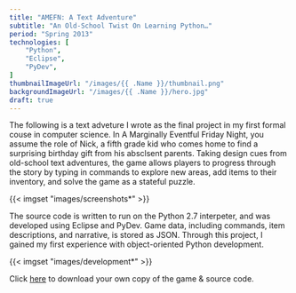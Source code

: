 ```yaml
---
title: "AMEFN: A Text Adventure"
subtitle: "An Old-School Twist On Learning Python…"
period: "Spring 2013"
technologies: [
	"Python",
	"Eclipse",
	"PyDev",
]
thumbnailImageUrl: "/images/{{ .Name }}/thumbnail.png"
backgroundImageUrl: "/images/{{ .Name }}/hero.jpg"
draft: true
---
```


The following is a text adveture I wrote as the final project in my first formal couse in computer science. In A Marginally Eventful Friday Night, you assume the role of Nick, a fifth grade kid who comes home to find a surprising birthday gift from his absclsent parents. Taking design cues from old-school text adventures, the game allows players to progress through the story by typing in commands to explore new areas, add items to their inventory, and solve the game as a stateful puzzle.

{{< imgset "images/screenshots*" >}}

The source code is written to run on the Python 2.7 interpeter, and was developed using Eclipse and PyDev. Game data, including commands, item descriptions, and narrative, is stored as JSON. Through this project, I gained my first experience with object-oriented Python development.

{{< imgset "images/development*" >}}

Click [here](/static/attachments/amefn-a-text-adventure/ZallaM_AMEFN_TextAdventure.zip) to download your own copy of the game & source code.